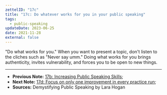 ```yaml
---
zettelID: "17c"
title: "17c: Do whatever works for you in your public speaking"
tags:
  - public-speaking
updateDate: 2023-06-25
date: 2021-11-28
external: false
---
```


"Do what works for you." When you want to present a topic, don't listen to the cliches such as "Never say umm." Doing what works for you brings authenticity, invites vulnerability, and forces you to be open to new things.

---

- **Previous Note:** [17b: Increasing Public Speaking Skills](/notes/17b/);
- **Next Note:** [17d: Focus on only one improvement in every practice run](/notes/17d/);
- **Sources:** Demystifying Public Speaking by Lara Hogan
